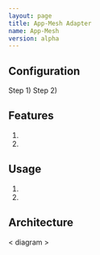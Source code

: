 ```yaml
---
layout: page
title: App-Mesh Adapter
name: App-Mesh
version: alpha
---
```


## Configuration
Step 1)
Step 2)

## Features
1. 
2. 

## Usage
1. 
2. 

## Architecture
< diagram >